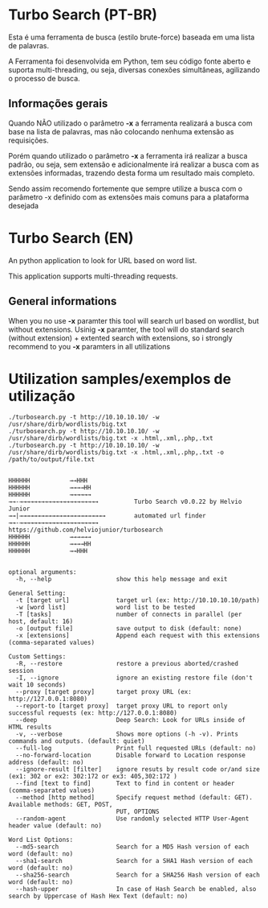 # Turbo Search (PT-BR)

Esta é uma ferramenta de busca (estilo brute-force) baseada em uma lista de palavras.

A Ferramenta foi desenvolvida em Python, tem seu código fonte aberto e suporta multi-threading, ou seja, diversas conexões simultâneas, agilizando o processo de busca.

## Informações gerais

Quando NÃO utilizado o parâmetro **-x** a ferramenta realizará a busca com base na lista de palavras, mas não colocando nenhuma extensão as requisições.

Porém quando utilizado o parâmetro **-x** a ferramenta irá realizar a busca padrão, ou seja, sem extensão e adicionalmente irá realizar a busca com as extensões informadas, trazendo desta forma um resultado mais completo.

Sendo assim recomendo fortemente que sempre utilize a busca com o parâmetro -x definido com as extensões mais comuns para a plataforma desejada


# Turbo Search (EN)

An python application to look for URL based on word list.

This application supports multi-threading requests.

## General informations

When you no use **-x** paramter this tool will search url based on wordlist, but without extensions.
Usinig **-x** paramter, the tool will do standard search (without extension) + extented search with extensions, so i strongly recommend to you **-x** paramters in all utilizations



# Utilization samples/exemplos de utilização
```
./turbosearch.py -t http://10.10.10.10/ -w /usr/share/dirb/wordlists/big.txt
./turbosearch.py -t http://10.10.10.10/ -w /usr/share/dirb/wordlists/big.txt -x .html,.xml,.php,.txt
./turbosearch.py -t http://10.10.10.10/ -w /usr/share/dirb/wordlists/big.txt -x .html,.xml,.php,.txt -o /path/to/output/file.txt

```



```

HHHHHH           →→HHH
HHHHHH           →→→→HH
HHHHHH           →→→→→→
→→-→→→→→→→→→→→→→→→→→→→→→→          Turbo Search v0.0.22 by Helvio Junior
→→|→→→→→→→→→→→→→→→→→→→→→→→→        automated url finder
→→-→→→→→→→→→→→→→→→→→→→→→→          https://github.com/helviojunior/turbosearch
HHHHHH           →→→→→→
HHHHHH           →→→→HH
HHHHHH           →→HHH


optional arguments:
  -h, --help                  show this help message and exit

General Setting:
  -t [target url]             target url (ex: http://10.10.10.10/path)
  -w [word list]              word list to be tested
  -T [tasks]                  number of connects in parallel (per host, default: 16)
  -o [output file]            save output to disk (default: none)
  -x [extensions]             Append each request with this extensions (comma-separated values)

Custom Settings:
  -R, --restore               restore a previous aborted/crashed session
  -I, --ignore                ignore an existing restore file (don't wait 10 seconds)
  --proxy [target proxy]      target proxy URL (ex: http://127.0.0.1:8080)
  --report-to [target proxy]  target proxy URL to report only successful requests (ex: http://127.0.0.1:8080)
  --deep                      Deep Search: Look for URLs inside of HTML results
  -v, --verbose               Shows more options (-h -v). Prints commands and outputs. (default: quiet)
  --full-log                  Print full requested URLs (default: no)
  --no-forward-location       Disable forward to Location response address (default: no)
  --ignore-result [filter]    ignore resuts by result code or/and size (ex1: 302 or ex2: 302:172 or ex3: 405,302:172 )
  --find [text to find]       Text to find in content or header (comma-separated values)
  --method [http method]      Specify request method (default: GET). Available methods: GET, POST,
                              PUT, OPTIONS
  --random-agent              Use randomly selected HTTP User-Agent header value (default: no)

Word List Options:
  --md5-search                Search for a MD5 Hash version of each word (default: no)
  --sha1-search               Search for a SHA1 Hash version of each word (default: no)
  --sha256-search             Search for a SHA256 Hash version of each word (default: no)
  --hash-upper                In case of Hash Search be enabled, also search by Uppercase of Hash Hex Text (default: no)


```
